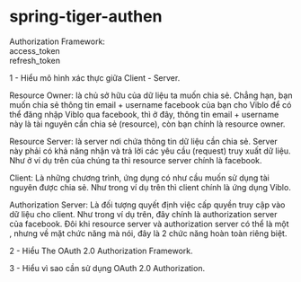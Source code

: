 # spring-tiger-authen

Authorization Framework:<br>
    access_token<br>
    refresh_token<br>

1 - Hiểu mô hình xác thực giữa Client - Server.

Resource Owner: là chủ sở hữu của dữ liệu ta muốn chia sẻ. Chẳng hạn, bạn muốn chia sẻ thông tin email + username facebook của bạn cho Viblo để có thể đăng nhập Viblo qua facebook, thì ở đây, thông tin email + username này là tài nguyên cần chia sẻ (resource), còn bạn chính là resource owner.

Resource Server: là server nơi chứa thông tin dữ liệu cần chia sẻ. Server này phải có khả năng nhận và trả lời các yêu cầu (request) truy xuất dữ liệu. Như ở ví dụ trên của chúng ta thì resource server chính là facebook.

Client: Là những chương trình, ứng dụng có như cầu muốn sử dụng tài nguyên được chia sẻ. Như trong ví dụ trên thì client chính là ứng dụng Viblo.

Authorization Server: Là đối tượng quyết định việc cấp quyền truy cập vào dữ liệu cho client. Như trong ví dụ trên, đây chính là authorization server của facebook. Đôi khi resource server và authorization server có thể là một , nhưng về mặt chức năng mà nói, đây là 2 chức năng hoàn toàn riêng biệt.


2 - Hiểu The OAuth 2.0 Authorization Framework.

3 - Hiểu vì sao cần sử dụng OAuth 2.0 Authorization.